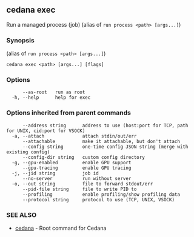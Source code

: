 ## cedana exec

Run a managed process (job) (alias of `run process <path> [args...]`)

### Synopsis

 (alias of `run process <path> [args...]`)

```
cedana exec <path> [args...] [flags]
```

### Options

```
      --as-root   run as root
  -h, --help      help for exec
```

### Options inherited from parent commands

```
      --address string      address to use (host:port for TCP, path for UNIX, cid:port for VSOCK)
  -a, --attach              attach stdin/out/err
      --attachable          make it attachable, but don't attach
      --config string       one-time config JSON string (merge with existing config)
      --config-dir string   custom config directory
  -g, --gpu-enabled         enable GPU support
      --gpu-tracing         enable GPU tracing
  -j, --jid string          job id
      --no-server           run without server
  -o, --out string          file to forward stdout/err
      --pid-file string     file to write PID to
      --profiling           enable profiling/show profiling data
      --protocol string     protocol to use (TCP, UNIX, VSOCK)
```

### SEE ALSO

* [cedana](cedana.md)	 - Root command for Cedana

